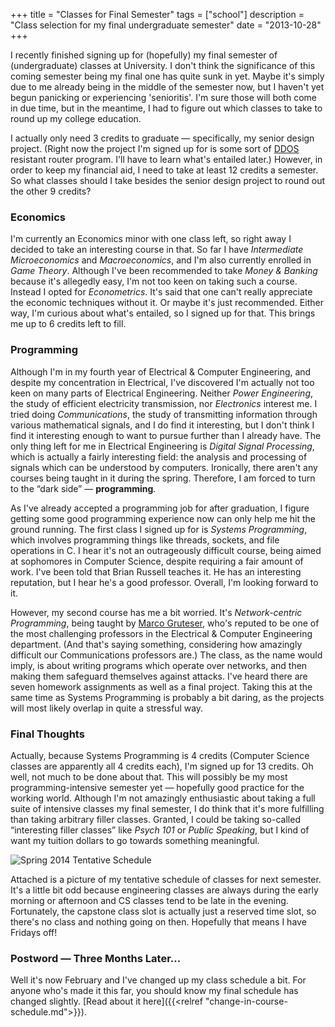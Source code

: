 +++
title = "Classes for Final Semester"
tags = ["school"]
description = "Class selection for my final undergraduate semester"
date = "2013-10-28"
+++

I recently finished signing up for (hopefully) my final semester of
(undergraduate) classes at University. I don't think the significance of this
coming semester being my final one has quite sunk in yet. Maybe it's simply due
to me already being in the middle of the semester now, but I haven't yet begun
panicking or experiencing 'senioritis'. I'm sure those will both come in due
time, but in the meantime, I had to figure out which classes to take to round up
my college education.

I actually only need 3 credits to graduate &mdash; specifically, my senior
design project. (Right now the project I'm signed up for is some sort of 
[DDOS](http://en.wikipedia.org/wiki/DDOS) resistant router program.  I'll have to
learn what's entailed later.) However, in order to keep my financial aid, I need
to take at least 12 credits a semester. So what classes should I take besides
the senior design project to round out the other 9 credits?

### Economics

I'm currently an Economics minor with one class left, so right away I decided to
take an interesting course in that. So far I have _Intermediate Microeconomics_
and _Macroeconomics_, and I'm also currently enrolled in _Game Theory_. Although
I've been recommended to take _Money & Banking_ because it's allegedly easy, I'm
not too keen on taking such a course. Instead I opted for _Econometrics_. It's
said that one can't really appreciate the economic techniques without it. Or
maybe it's just recommended. Either way, I'm curious about what's entailed, so I
signed up for that. This brings me up to 6 credits left to fill.

### Programming

Although I'm in my fourth year of Electrical & Computer Engineering, and despite
my concentration in Electrical, I've discovered I'm actually not too keen on
many parts of Electrical Engineering. Neither _Power Engineering_, the study of
efficient electricity transmission, nor _Electronics_ interest me. I tried doing
_Communications_, the study of transmitting information through various
mathematical signals, and I do find it interesting, but I don't think I find it
interesting enough to want to pursue further than I already have. The only thing
left for me in Electrical Engineering is _Digital Signal Processing_, which is
actually a fairly interesting field: the analysis and processing of signals
which can be understood by computers. Ironically, there aren't any courses being
taught in it during the spring. Therefore, I am forced to turn to the
&ldquo;dark side&rdquo; &mdash; **programming**.

As I've already accepted a programming job for after graduation, I figure
getting some good programming experience now can only help me hit the ground
running. The first class I signed up for is _Systems Programming_, which
involves programming things like threads, sockets, and file operations in C. I
hear it's not an outrageously difficult course, being aimed at sophomores in
Computer Science, despite requiring a fair amount of work. I've been told that
Brian Russell teaches it. He has an interesting reputation, but I hear he's a
good professor. Overall, I'm looking forward to it.

However, my second course has me a bit worried. It's 
_Network-centric Programming_, being taught by 
[Marco Gruteser](http://www.winlab.rutgers.edu/~gruteser/), 
who's reputed to be one of the
most challenging professors in the Electrical & Computer Engineering department.
(And that's saying something, considering how amazingly difficult our
Communications professors are.) The class, as the name would imply, is about
writing programs which operate over networks, and then making them safeguard
themselves against attacks. I've heard there are seven homework assignments as
well as a final project. Taking this at the same time as Systems Programming is
probably a bit daring, as the projects will most likely overlap in quite a
stressful way.

### Final Thoughts

Actually, because Systems Programming is 4 credits (Computer Science classes are
apparently all 4 credits each), I'm signed up for 13 credits. Oh well, not much
to be done about that. This will possibly be my most programming-intensive
semester yet &mdash; hopefully good practice for the working world. Although I'm
not amazingly enthusiastic about taking a full suite of intensive classes my
final semester, I do think that it's more fulfilling than taking arbitrary
filler classes. Granted, I could be taking so-called &ldquo;interesting filler
classes&rdquo; like _Psych 101_ or _Public Speaking_, but I kind of want my
tuition dollars to go towards something meaningful. 
<i class="fas fa-smile"></i>


![Spring 2014 Tentative Schedule](/img/Spring2014_TentativeSchedule.png)

Attached is a picture of my tentative schedule of classes for next semester.
It's a little bit odd because engineering classes are always during the early
morning or afternoon and CS classes tend to be late in the evening. Fortunately,
the capstone class slot is actually just a reserved time slot, so there's no
class and nothing going on then. Hopefully that means I have Fridays off!

### Postword &mdash; Three Months Later&hellip;

Well it's now February and I've changed up my class schedule a bit. For anyone
who's made it this far, you should know my final schedule has changed slightly.
[Read about it here]({{<relref "change-in-course-schedule.md">}}).
